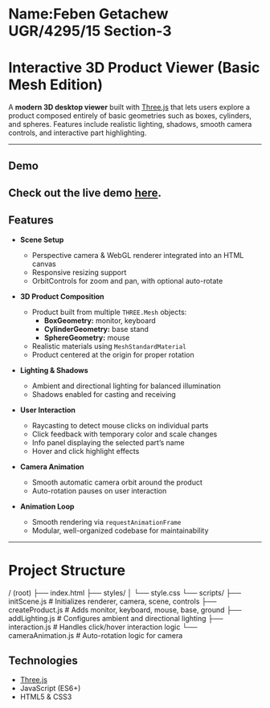 # Name:Feben Getachew  UGR/4295/15 Section-3

# Interactive 3D Product Viewer (Basic Mesh Edition)

A **modern 3D desktop viewer** built with [Three.js](https://threejs.org/) that lets users explore a product composed entirely of basic geometries such as boxes, cylinders, and spheres. Features include realistic lighting, shadows, smooth camera controls, and interactive part highlighting.

---
## Demo

Check out the live demo [here](https://your-demo-url.com).
---
## Features

- **Scene Setup**
  - Perspective camera & WebGL renderer integrated into an HTML canvas
  - Responsive resizing support
  - OrbitControls for zoom and pan, with optional auto-rotate

- **3D Product Composition**
  - Product built from multiple `THREE.Mesh` objects:
    - **BoxGeometry:** monitor, keyboard
    - **CylinderGeometry:** base stand
    - **SphereGeometry:** mouse
  - Realistic materials using `MeshStandardMaterial`
  - Product centered at the origin for proper rotation

- **Lighting & Shadows**
  - Ambient and directional lighting for balanced illumination
  - Shadows enabled for casting and receiving

- **User Interaction**
  - Raycasting to detect mouse clicks on individual parts
  - Click feedback with temporary color and scale changes
  - Info panel displaying the selected part’s name
  - Hover and click highlight effects

- **Camera Animation**
  - Smooth automatic camera orbit around the product
  - Auto-rotation pauses on user interaction

- **Animation Loop**
  - Smooth rendering via `requestAnimationFrame`
  - Modular, well-organized codebase for maintainability

---

#  Project Structure

 / (root)
├── index.html
├── styles/
│   └── style.css
└── scripts/
    ├── initScene.js           # Initializes renderer, camera, scene, controls
    ├── createProduct.js       # Adds monitor, keyboard, mouse, base, ground
    ├── addLighting.js         # Configures ambient and directional lighting
    ├── interaction.js         # Handles click/hover interaction logic
    └── cameraAnimation.js     # Auto-rotation logic for camera

## Technologies

- [Three.js](https://threejs.org/)
- JavaScript (ES6+)
- HTML5 & CSS3

